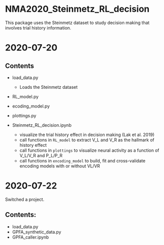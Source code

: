 # NMA2020_Steinmetz_RL_decision
This package uses the Steinmetz dataset to study decision making that involves trial history information.

# 2020-07-20
## Contents
* load_data.py
   * Loads the Steinmetz dataset
* RL_model.py
   
* ecoding_model.py
* plottings.py
* Steinmetz_RL_decision.ipynb
    * visualize the trial history effect in decision making (Lak et al. 2019)
    * call functions in `RL_model` to extract V_L and V_R as the hallmark of history effect
    * call functions in `plottings` to visualize neural activity as a function of V_L/V_R and P_L/P_R
    * call functions in `encoding_model` to build, fit and cross-validate encoding models with or without VL/VR

# 2020-07-22
Switched a project.
## Contents:
* load_data.py
* GPFA_synthetic_data.py
* GPFA_caller.ipynb
